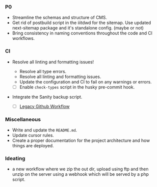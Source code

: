 ### P0

- Streamline the schemas and structure of CMS.
- Get rid of postbuild script in the iiitdwd for the sitemap. Use updated next-sitemap package and it's standalone config. (maybe or not)
- Bring consistency in naming conventions throughout the code and CI workflows.

### CI

- Resolve all linting and formatting issues!

  - Resolve all type errors.
  - Resolve all linting and formatting issues.
  - Update the configuration and CI to fail on any warnings or errors.
  - [ ] Enable `check-types` script in the husky pre-commit hook.

- Integrate the Sanity backup script.
  - [ ] [Legacy Github Workflow](https://github.com/Velocity-IIITDWD/iiitdwd.ac.in/blob/dev/.github/workflows/backup-sanity.yml)

### Miscellaneous

- Write and update the `README.md`.
- Update cursor rules.
- Create a proper documentation for the project architecture and how things are deployed.

### Ideating

- a new workflow where we zip the out dir, upload using ftp and then unzip on the server using a webhook which will be served by a php script.
